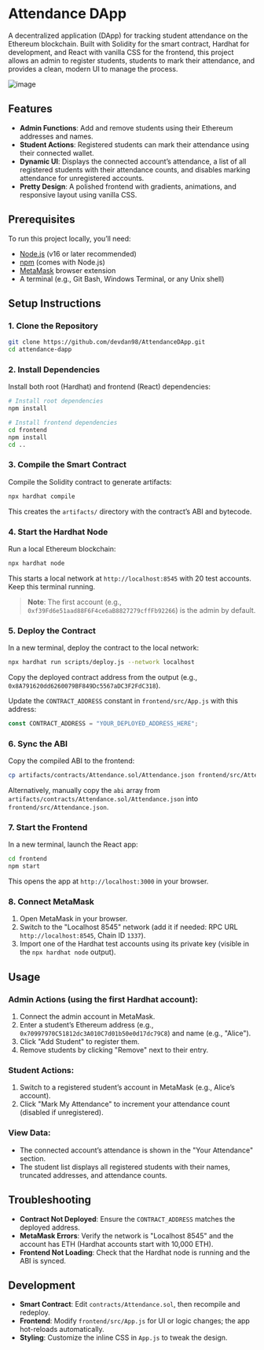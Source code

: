 # Attendance DApp

A decentralized application (DApp) for tracking student attendance on the Ethereum blockchain. Built with Solidity for the smart contract, Hardhat for development, and React with vanilla CSS for the frontend, this project allows an admin to register students, students to mark their attendance, and provides a clean, modern UI to manage the process.

![image](https://github.com/user-attachments/assets/c2e6460a-8764-4d98-be36-05c51b0500a4)

## Features
- **Admin Functions**: Add and remove students using their Ethereum addresses and names.
- **Student Actions**: Registered students can mark their attendance using their connected wallet.
- **Dynamic UI**: Displays the connected account’s attendance, a list of all registered students with their attendance counts, and disables marking attendance for unregistered accounts.
- **Pretty Design**: A polished frontend with gradients, animations, and responsive layout using vanilla CSS.

## Prerequisites
To run this project locally, you’ll need:
- [Node.js](https://nodejs.org/) (v16 or later recommended)
- [npm](https://www.npmjs.com/) (comes with Node.js)
- [MetaMask](https://metamask.io/) browser extension
- A terminal (e.g., Git Bash, Windows Terminal, or any Unix shell)

## Setup Instructions

### 1. Clone the Repository
```bash
git clone https://github.com/devdan98/AttendanceDApp.git
cd attendance-dapp
```

### 2. Install Dependencies

Install both root (Hardhat) and frontend (React) dependencies:
```bash
# Install root dependencies
npm install

# Install frontend dependencies
cd frontend
npm install
cd ..
```

### 3. Compile the Smart Contract

Compile the Solidity contract to generate artifacts:
```bash
npx hardhat compile
```
This creates the `artifacts/` directory with the contract’s ABI and bytecode.

### 4. Start the Hardhat Node

Run a local Ethereum blockchain:
```bash
npx hardhat node
```
This starts a local network at `http://localhost:8545` with 20 test accounts. Keep this terminal running.

> **Note**: The first account (e.g., `0xf39Fd6e51aad88F6F4ce6aB8827279cffFb92266`) is the admin by default.

### 5. Deploy the Contract

In a new terminal, deploy the contract to the local network:
```bash
npx hardhat run scripts/deploy.js --network localhost
```
Copy the deployed contract address from the output (e.g., `0x8A791620dd6260079BF849Dc5567aDC3F2FdC318`).

Update the `CONTRACT_ADDRESS` constant in `frontend/src/App.js` with this address:
```javascript
const CONTRACT_ADDRESS = "YOUR_DEPLOYED_ADDRESS_HERE";
```

### 6. Sync the ABI

Copy the compiled ABI to the frontend:
```bash
cp artifacts/contracts/Attendance.sol/Attendance.json frontend/src/Attendance.json
```
Alternatively, manually copy the `abi` array from `artifacts/contracts/Attendance.sol/Attendance.json` into `frontend/src/Attendance.json`.

### 7. Start the Frontend

In a new terminal, launch the React app:
```bash
cd frontend
npm start
```
This opens the app at `http://localhost:3000` in your browser.

### 8. Connect MetaMask

1. Open MetaMask in your browser.
2. Switch to the "Localhost 8545" network (add it if needed: RPC URL `http://localhost:8545`, Chain ID `1337`).
3. Import one of the Hardhat test accounts using its private key (visible in the `npx hardhat node` output).

## Usage

### Admin Actions (using the first Hardhat account):
1. Connect the admin account in MetaMask.
2. Enter a student’s Ethereum address (e.g., `0x70997970C51812dc3A010C7d01b50e0d17dc79C8`) and name (e.g., "Alice").
3. Click "Add Student" to register them.
4. Remove students by clicking "Remove" next to their entry.

### Student Actions:
1. Switch to a registered student’s account in MetaMask (e.g., Alice’s account).
2. Click "Mark My Attendance" to increment your attendance count (disabled if unregistered).

### View Data:
- The connected account’s attendance is shown in the "Your Attendance" section.
- The student list displays all registered students with their names, truncated addresses, and attendance counts.

## Troubleshooting

- **Contract Not Deployed**: Ensure the `CONTRACT_ADDRESS` matches the deployed address.
- **MetaMask Errors**: Verify the network is "Localhost 8545" and the account has ETH (Hardhat accounts start with 10,000 ETH).
- **Frontend Not Loading**: Check that the Hardhat node is running and the ABI is synced.

## Development

- **Smart Contract**: Edit `contracts/Attendance.sol`, then recompile and redeploy.
- **Frontend**: Modify `frontend/src/App.js` for UI or logic changes; the app hot-reloads automatically.
- **Styling**: Customize the inline CSS in `App.js` to tweak the design.
